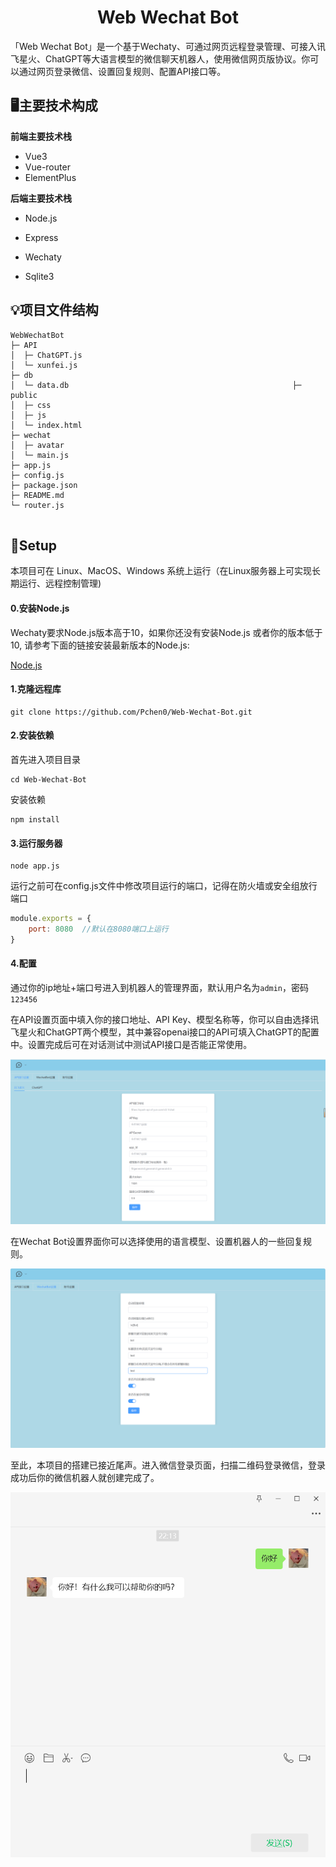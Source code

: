 <h1 align="center">Web Wechat Bot</h1>

「Web Wechat Bot」是一个基于Wechaty、可通过网页远程登录管理、可接入讯飞星火、ChatGPT等大语言模型的微信聊天机器人，使用微信网页版协议。你可以通过网页登录微信、设置回复规则、配置API接口等。



## 🖥主要技术构成

**前端主要技术栈**

- Vue3
- Vue-router
- ElementPlus

**后端主要技术栈**

- Node.js

- Express

- Wechaty

- Sqlite3

  

## 💡项目文件结构

```
WebWechatBot                            
├─ API                                  
│  ├─ ChatGPT.js                        
│  └─ xunfei.js                         
├─ db                                   
│  └─ data.db                                                  ├─ public                               
│  ├─ css                                
│  ├─ js                                
│  └─ index.html                        
├─ wechat                               
│  ├─ avatar                                               
│  └─ main.js                           
├─ app.js                               
├─ config.js                            
├─ package.json                         
├─ README.md                            
└─ router.js                            
		
```



## 💽Setup

本项目可在 Linux、MacOS、Windows 系统上运行（在Linux服务器上可实现长期运行、远程控制管理)

#### 0.安装Node.js

Wechaty要求Node.js版本高于10，如果你还没有安装Node.js 或者你的版本低于10, 请参考下面的链接安装最新版本的Node.js:

[Node.js](https://nodejs.org/en/download/package-manager/)

#### 1.克隆远程库

```
git clone https://github.com/Pchen0/Web-Wechat-Bot.git
```

#### 2.安装依赖

首先进入项目目录

```
cd Web-Wechat-Bot
```

安装依赖

```
npm install
```

#### 3.运行服务器

```
node app.js
```

运行之前可在config.js文件中修改项目运行的端口，记得在防火墙或安全组放行端口

```js
module.exports = {
    port: 8080	//默认在8080端口上运行
}
```

#### 4.配置

通过你的ip地址+端口号进入到机器人的管理界面，默认用户名为`admin`，密码`123456`

在API设置页面中填入你的接口地址、API Key、模型名称等，你可以自由选择讯飞星火和ChatGPT两个模型，其中兼容openai接口的API可填入ChatGPT的配置中。设置完成后可在对话测试中测试API接口是否能正常使用。

![](./images/1.png)

在Wechat Bot设置界面你可以选择使用的语言模型、设置机器人的一些回复规则。

![](./images/2.png)

至此，本项目的搭建已接近尾声。进入微信登录页面，扫描二维码登录微信，登录成功后你的微信机器人就创建完成了。

![](./images/3.png)

